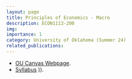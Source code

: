 ```yaml
---
layout: page
title: Principles of Economics - Macro 
description: ECON1113-200
img:
importance: 1
category: University of Oklahoma (Summer 24)
related_publications:
---
```


+ [OU Canvas Webpage](https://canvas.ou.edu/courses/340992).
+ [Syllabus](https://github.com/sushantsinghss/sushantsinghss.github.io/raw/main/assets/pdf/Syllabus_ECON1113-200.pdf)
)).
